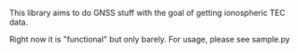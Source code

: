 This library aims to do GNSS stuff with the goal of getting ionospheric TEC data.

Right now it is "functional" but only barely. For usage, please see sample.py
